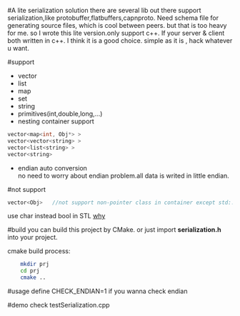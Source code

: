 #A lite serialization solution
there are several lib out there support serialization,like protobuffer,flatbuffers,capnproto.
Need schema file for generating source files, which is cool between peers. 
but that is too heavy for me. so I wrote this lite version.only support c++. 
If your server & client both written in c++. I think it is a  good choice. simple as it is , hack whatever u want.

#support 
* vector
* list
* map
* set
* string
* primitives(int,double,long,...)
* nesting container support
```cpp
vector<map<int, Obj*> >  
vector<vector<string> >  
vector<list<string> >  
vector<string>  
```
* endian auto conversion  
  no need to worry about endian problem.all data is writed in little endian.


#not support 
```cpp
vector<Obj>   //not support non-pointer class in container except std::string
```
use char instead bool in STL
[why](http://stackoverflow.com/questions/15809157/why-is-the-size-of-stdvectorbool-16-byte)


#build
you can build this project by CMake. or  just import **serialization.h** into your project.

cmake build process:

```sh
	mkdir prj
	cd prj
	cmake ..
```
#usage
define CHECK_ENDIAN=1  if you wanna check endian

#demo
check testSerialization.cpp 
 
 

